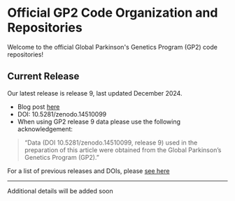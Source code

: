 # Official GP2 Code Organization and Repositories 

Welcome to the official Global Parkinson's Genetics Program (GP2) code repositories!

## Current Release
Our latest release is release 9, last updated December 2024.
* Blog post [here](https://gp2.org/the-components-of-gp2s-9th-data-release/)
* DOI: 10.5281/zenodo.14510099
* When using GP2 release 9 data please use the following acknowledgement:
 > “Data (DOI 10.5281/zenodo.14510099, release 9) used in the preparation of this article were obtained from the Global Parkinson’s Genetics Program (GP2).”

For a list of previous releases and DOIs, please [see here](https://github.com/GP2code/releases/blob/main/README.md) 

---
Additional details will be added soon 

<!--

**Here are some ideas to get you started:**

🙋‍♀️ A short introduction - what is your organization all about?
🌈 Contribution guidelines - how can the community get involved?
👩‍💻 Useful resources - where can the community find your docs? Is there anything else the community should know?
🍿 Fun facts - what does your team eat for breakfast?
🧙 Remember, you can do mighty things with the power of [Markdown](https://docs.github.com/github/writing-on-github/getting-started-with-writing-and-formatting-on-github/basic-writing-and-formatting-syntax)
-->
